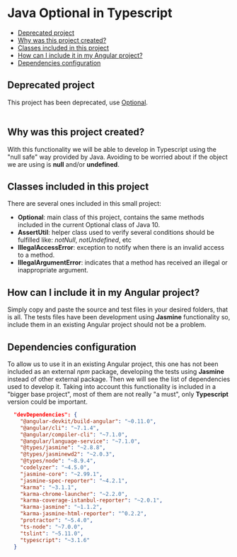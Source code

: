 # Java Optional in Typescript

- [Deprecated project](#deprecated-project)
- [Why was this project created?](#why-was-this-project-created)
- [Classes included in this project](#classes-included-in-this-project)
- [How can I include it in my Angular project?](#how-can-I-include-it-in-my-Angular-project)
- [Dependencies configuration](#dependencies-configuration)

## Deprecated project
This project has been deprecated, use [Optional](https://github.com/doctore/AngularUtil/blob/master/src/app/core/types/optional.type.ts).
<br><br>


## Why was this project created?

With this functionality we will be able to develop in Typescript using the "null safe" way provided by Java. Avoiding to be worried about if the object we are using is **null**
and/or **undefined**.

## Classes included in this project

There are several ones included in this small project:
   
* **Optional**: main class of this project, contains the same methods included in the current Optional class of Java 10.
* **AssertUtil**: helper class used to verify several conditions should be fulfilled like: *notNull*, *notUndefined*, etc 
* **IllegalAccessError**: exception to notify when there is an invalid access to a method.
* **IllegalArgumentError**: indicates that a method has received an illegal or inappropriate argument.

## How can I include it in my Angular project?

Simply copy and paste the source and test files in your desired folders, that is all.
The tests files have been development using **Jasmine** functionality so, include them in an existing Angular project should not be a problem.

## Dependencies configuration

To allow us to use it in an existing Angular project, this one has not been included as an external *npm* package, developing the tests
using **Jasmine** instead of other external package. Then we will see the list of dependencies used to develop it. Taking into account
this functionality is included in a "bigger base project", most of them are not really "a must", only **Typescript** version could be
important. 

```json
  "devDependencies": {
    "@angular-devkit/build-angular": "~0.11.0",
    "@angular/cli": "~7.1.4",
    "@angular/compiler-cli": "~7.1.0",
    "@angular/language-service": "~7.1.0",
    "@types/jasmine": "~2.8.8",
    "@types/jasminewd2": "~2.0.3",
    "@types/node": "~8.9.4",
    "codelyzer": "~4.5.0",
    "jasmine-core": "~2.99.1",
    "jasmine-spec-reporter": "~4.2.1",
    "karma": "~3.1.1",
    "karma-chrome-launcher": "~2.2.0",
    "karma-coverage-istanbul-reporter": "~2.0.1",
    "karma-jasmine": "~1.1.2",
    "karma-jasmine-html-reporter": "^0.2.2",
    "protractor": "~5.4.0",
    "ts-node": "~7.0.0",
    "tslint": "~5.11.0",
    "typescript": "~3.1.6"
  }
```  

